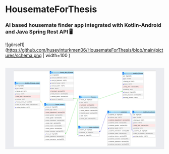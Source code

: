 # HousemateForThesis
### AI based housemate finder app integrated with Kotlin-Android and Java Spring Rest API 🖥️

![görsel1](https://github.com/huseyinturkmen06/HousemateForThesis/blob/main/pictures/schema.png | width=100 )  <br/>  <br/>

![görsel1](https://github.com/huseyinturkmen06/HousemateForThesis/blob/main/pictures/db.png) 


